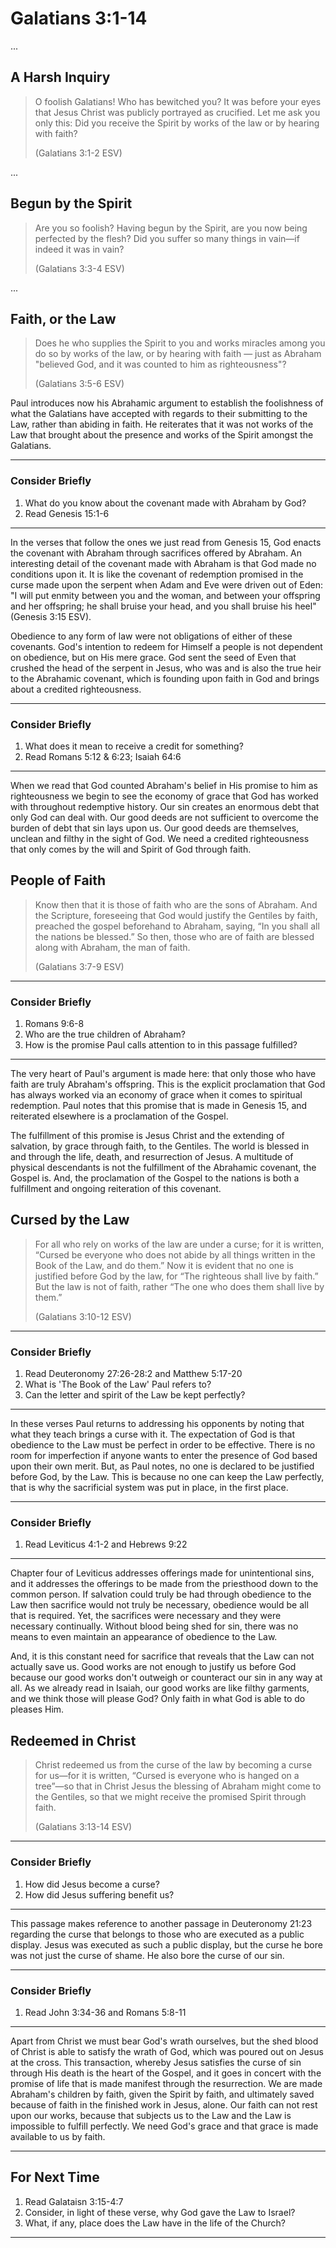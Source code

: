 # Galatians 3:1-14

...

## A Harsh Inquiry

> O foolish Galatians! Who has bewitched you? It was before your eyes that Jesus Christ was publicly portrayed as crucified. Let me ask you only this: Did you receive the Spirit by works of the law or by hearing with faith?
>
> (Galatians 3:1-2 ESV)

...

## Begun by the Spirit

> Are you so foolish? Having begun by the Spirit, are you now being perfected by the flesh? Did you suffer so many things in vain—if indeed it was in vain?
> 
> (Galatians 3:3-4 ESV)

...

## Faith, or the Law

> Does he who supplies the Spirit to you and works miracles among you do so by works of the law, or by hearing with faith — just as Abraham "believed God, and it was counted to him as righteousness"?
>
> (Galatians 3:5-6 ESV)

Paul introduces now his Abrahamic argument to establish the foolishness of what the Galatians have accepted with regards to their submitting to the Law, rather than abiding in faith. He reiterates that it was not works of the Law that brought about the presence and works of the Spirit amongst the Galatians.

---

### Consider Briefly

1. What do you know about the covenant made with Abraham by God? 
2. Read Genesis 15:1-6

---

In the verses that follow the ones we just read from Genesis 15, God enacts the covenant with Abraham through sacrifices offered by Abraham. An interesting detail of the covenant made with Abraham is that God made no conditions upon it. It is like the covenant of redemption promised in the curse made upon the serpent when Adam and Eve were driven out of Eden: "I will put enmity between you and the woman, and between your offspring and her offspring; he shall bruise your head, and you shall bruise his heel" (Genesis 3:15 ESV).
 
Obedience to any form of law were not obligations of either of these covenants. God's intention to redeem for Himself a people is not dependent on obedience, but on His mere grace. God sent the seed of Even that crushed the head of the serpent in Jesus, who was and is also the true heir to the Abrahamic covenant, which is founding upon faith in God and brings about a credited righteousness.

---

### Consider Briefly

1. What does it mean to receive a credit for something?
2. Read Romans 5:12 & 6:23; Isaiah 64:6

---

When we read that God counted Abraham's belief in His promise to him as righteousness we begin to see the economy of grace that God has worked with throughout redemptive history. Our sin creates an enormous debt that only God can deal with. Our good deeds are not sufficient to overcome the burden of debt that sin lays upon us. Our good deeds are themselves, unclean and filthy in the sight of God. We need a credited righteousness that only comes by the will and Spirit of God through faith.

## People of Faith

> Know then that it is those of faith who are the sons of Abraham. And the Scripture, foreseeing that God would justify the Gentiles by faith, preached the gospel beforehand to Abraham, saying, “In you shall all the nations be blessed.” So then, those who are of faith are blessed along with Abraham, the man of faith.
> 
> (Galatians 3:7-9 ESV)

---

### Consider Briefly

1. Romans 9:6-8
2. Who are the true children of Abraham?
3. How is the promise Paul calls attention to in this passage fulfilled?

---

The very heart of Paul's argument is made here: that only those who have faith are truly Abraham's offspring. This is the explicit proclamation that God has always worked via an economy of grace when it comes to spiritual redemption. Paul notes that this promise that is made in Genesis 15, and reiterated elsewhere is a proclamation of the Gospel.

The fulfillment of this promise is Jesus Christ and the extending of salvation, by grace through faith, to the Gentiles. The world is blessed in and through the life, death, and resurrection of Jesus. A multitude of physical descendants is not the fulfillment of the Abrahamic covenant, the Gospel is. And, the proclamation of the Gospel to the nations is both a fulfillment and ongoing reiteration of this covenant.

## Cursed by the Law

> For all who rely on works of the law are under a curse; for it is written, “Cursed be everyone who does not abide by all things written in the Book of the Law, and do them.” Now it is evident that no one is justified before God by the law, for “The righteous shall live by faith.” But the law is not of faith, rather “The one who does them shall live by them.”
>
> (Galatians 3:10-12 ESV)

---

### Consider Briefly

1. Read Deuteronomy 27:26-28:2 and Matthew 5:17-20
2. What is 'The Book of the Law' Paul refers to?
3. Can the letter and spirit of the Law be kept perfectly?

---

In these verses Paul returns to addressing his opponents by noting that what they teach brings a curse with it. The expectation of God is that obedience to the Law must be perfect in order to be effective. There is no room for imperfection if anyone wants to enter the presence of God based upon their own merit. But, as Paul notes, no one is declared to be justified before God, by the Law. This is because no one can keep the Law perfectly, that is why the sacrificial system was put in place, in the first place.

---

### Consider Briefly

1. Read Leviticus 4:1-2 and Hebrews 9:22

---

Chapter four of Leviticus addresses offerings made for unintentional sins, and it addresses the offerings to be made from the priesthood down to the common person. If salvation could truly be had through obedience to the Law then sacrifice would not truly be necessary, obedience would be all that is required. Yet, the sacrifices were necessary and they were necessary continually. Without blood being shed for sin, there was no means to even maintain an appearance of obedience to the Law.

And, it is this constant need for sacrifice that reveals that the Law can not actually save us. Good works are not enough to justify us before God because our good works don't outweigh or counteract our sin in any way at all. As we already read in Isaiah, our good works are like filthy garments, and we think those will please God? Only faith in what God is able to do pleases Him.

## Redeemed in Christ

> Christ redeemed us from the curse of the law by becoming a curse for us—for it is written, “Cursed is everyone who is hanged on a tree”—so that in Christ Jesus the blessing of Abraham might come to the Gentiles, so that we might receive the promised Spirit through faith.
>
> (Galatians 3:13-14 ESV)

---

### Consider Briefly

1. How did Jesus become a curse?
2. How did Jesus suffering benefit us?

---

This passage makes reference to another passage in Deuteronomy 21:23 regarding the curse that belongs to those who are executed as a public display. Jesus was executed as such a public display, but the curse he bore was not just the curse of shame. He also bore the curse of our sin.

---

### Consider Briefly

1. Read John 3:34-36 and Romans 5:8-11

---

Apart from Christ we must bear God's wrath ourselves, but the shed blood of Christ is able to satisfy the wrath of God, which was poured out on Jesus at the cross. This transaction, whereby Jesus satisfies the curse of sin through His death is the heart of the Gospel, and it goes in concert with the promise of life that is made manifest through the resurrection. We are made Abraham's children by faith, given the Spirit by faith, and ultimately saved because of faith in the finished work in Jesus, alone. Our faith can not rest upon our works, because that subjects us to the Law and the Law is impossible to fulfill perfectly. We need God's grace and that grace is made available to us by faith.

---

## For Next Time

1. Read Galataisn 3:15-4:7
2. Consider, in light of these verse, why God gave the Law to Israel?
3. What, if any, place does the Law have in the life of the Church?

---
